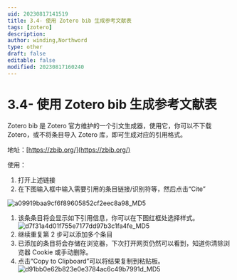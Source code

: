 ```yaml
---
uid: 20230817141519
title: 3.4- 使用 Zotero bib 生成参考文献表
tags: [zotero]
description: 
author: winding,Northword
type: other
draft: false
editable: false
modified: 20230817160240
---
```


# 3.4- 使用 Zotero bib 生成参考文献表

Zotero bib 是 Zotero 官方维护的一个引文生成器，使用它，你可以不下载 Zotero，或不将条目导入 Zotero 库，即可生成对应的引用格式。

地址：[https://zbib.org/](https://zbib.org/)

使用：

1. 打开上述链接
2. 在下图输入框中输入需要引用的条目链接/识别符等，然后点击“Cite”

![a09919baa9cf6f89605852cf2eec8a98_MD5](https://cdn.pkmer.cn/images/202308171527714.png!pkmer)

1. 该条条目将会显示如下引用信息，你可以在下图红框处选择样式。
    ![d7f31a4d01f755e7177dd97b3c1fa4fe_MD5](https://cdn.pkmer.cn/images/202308171527715.png!pkmer)
2. 继续重复第 2 步可以添加多个条目
3. 已添加的条目将会存储在浏览器，下次打开网页仍然可以看到，知道你清除浏览器 Cookie 或手动删除。
4. 点击“Copy to Clipboard”可以将结果复制到粘贴板。
    ![d91bb0e62b823e0e3784ac6c49b7991d_MD5](https://cdn.pkmer.cn/images/202308171527716.png!pkmer)